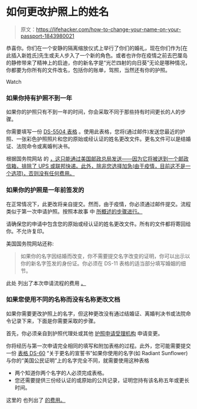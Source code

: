 # 如何更改护照上的姓名

> 原文：<https://lifehacker.com/how-to-change-your-name-on-your-passport-1843980021>

恭喜你。你们在一个安静的隔离缩放仪式上举行了你们的婚礼，现在你们作为[在此插入新姓氏]先生或夫人步入了一个新的角色。或者也许你在疫情之前去巴厘岛的静修带来了精神上的启迪，你的新名字是“光芒四射的向日葵”无论是哪种情况，你都要为你所有的文件改名，包括你的账单，驾照，当然还有你的护照。

Watch

### 如果你持有护照不到一年

如果你的护照只有不到一年的时间，你会采取不同于那些持有时间更长的人的步骤。

你需要填写一份 [DS-5504 表格](https://eforms.state.gov/Forms/ds5504.PDF) 。使用此表格，您将(通过邮件)发送您最近的护照、一张彩色护照照片和您的原始或经认证的姓名更改文件。更名文件可以是结婚证、法院命令或离婚判决书。

根据国务院网站 的 [，这只能通过美国邮政总局发送——因为它将被送到一个邮政信箱，排除了 UPS 或联邦快递。此外，除非您选择加急(由于疫情，目前这不是一个选项)，否则没有任何费用。](https://travel.state.gov/content/travel/en/passports/have-passport/change-correct.html)

### 如果你的护照是一年前签发的

在正常情况下，此更改将亲自提交。然而，由于疫情，你必须通过邮件提交。流程类似于第一次申请护照。按照本故事 中 [所概述的步骤进行。](https://lifehacker.com/how-to-get-a-passport-for-the-first-time-1843395448)

请确保您的申请中包含您的原始或经认证的姓名更改文件。所有的文件都将寄回给你。不允许复印。

美国国务院网站还称:

> 如果你的名字因结婚而改变，你不需要提交名字改变的证明，你可以出示以你的新名字签发的身份证。你必须在 DS-11 表格的适当部分填写婚姻的细节。

此处 列出了本次申请流程的费用 [。](https://travel.state.gov/content/travel/en/passports/how-apply/fees.html)

### 如果您使用不同的名称而没有名称更改文档

如果你需要更改护照上的名字，但这种更改没有通过结婚证、离婚判决书或法院命令记录下来，下面是你需要采取的步骤。

首先，你必须亲自到护照代理处或其他 [护照申请受理机构](https://iafdb.travel.state.gov/) 申请变更。

你将经历与第一次申请完全相同的填写和附加表格的过程。此外，您可能需要提交一份 [表格 DS-60](https://eforms.state.gov/Forms/ds60.pdf) “关于更名的宣誓书”如果你使用的名字(如 Radiant Sunflower)与你的“美国公民证明”上的名字完全不同，就需要使用这种表格

*   两个知道你两个名字的人必须完成表格。
*   您还需要提供三份经认证的或原始的公共记录，证明您持有该名称五年或更长时间。

这里的 也列出了 [的费用。](https://travel.state.gov/content/travel/en/passports/how-apply/fees.html)